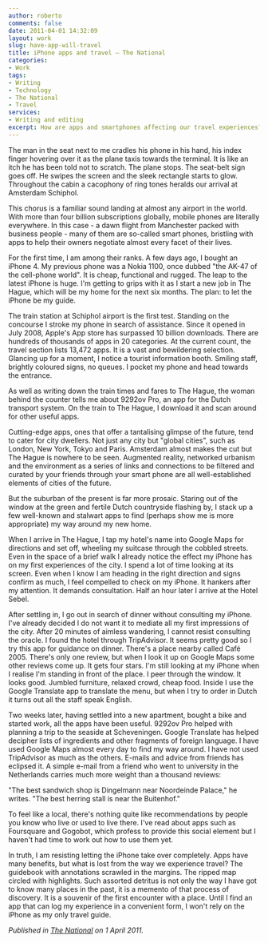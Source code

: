 ```yaml
---
author: roberto
comments: false
date: 2011-04-01 14:32:09
layout: work
slug: have-app-will-travel
title: iPhone apps and travel – The National
categories:
- Work
tags:
- Writing
- Technology
- The National
- Travel
services:
- Writing and editing
excerpt: How are apps and smartphones affecting our travel experiences?
---
```

<span class="firstcharacter">T</span>he man in the seat next to me cradles his phone in his hand, his index finger hovering over it as the plane taxis towards the terminal. It is like an itch he has been told not to scratch. The plane stops. The seat-belt sign goes off. He swipes the screen and the sleek rectangle starts to glow. Throughout the cabin a cacophony of ring tones heralds our arrival at Amsterdam Schiphol.

This chorus is a familiar sound landing at almost any airport in the world. With more than four billion subscriptions globally, mobile phones are literally everywhere. In this case - a dawn flight from Manchester packed with business people - many of them are so-called smart phones, bristling with apps to help their owners negotiate almost every facet of their lives.

For the first time, I am among their ranks. A few days ago, I bought an iPhone 4. My previous phone was a Nokia 1100, once dubbed "the AK-47 of the cell-phone world". It is cheap, functional and rugged. The leap to the latest iPhone is huge. I'm getting to grips with it as I start a new job in The Hague, which will be my home for the next six months. The plan: to let the iPhone be my guide.

The train station at Schiphol airport is the first test. Standing on the concourse I stroke my phone in search of assistance. Since it opened in July 2008, Apple's App store has surpassed 10 billion downloads. There are hundreds of thousands of apps in 20 categories. At the current count, the travel section lists 13,472 apps. It is a vast and bewildering selection. Glancing up for a moment, I notice a tourist information booth. Smiling staff, brightly coloured signs, no queues. I pocket my phone and head towards the entrance.

As well as writing down the train times and fares to The Hague, the woman behind the counter tells me about 9292ov Pro, an app for the Dutch transport system. On the train to The Hague, I download it and scan around for other useful apps.

Cutting-edge apps, ones that offer a tantalising glimpse of the future, tend to cater for city dwellers. Not just any city but "global cities", such as London, New York, Tokyo and Paris. Amsterdam almost makes the cut but The Hague is nowhere to be seen. Augmented reality, networked urbanism and the environment as a series of links and connections to be filtered and curated by your friends through your smart phone are all well-established elements of cities of the future.

But the suburban of the present is far more prosaic. Staring out of the window at the green and fertile Dutch countryside flashing by, I stack up a few well-known and stalwart apps to find (perhaps show me is more appropriate) my way around my new home.

When I arrive in The Hague, I tap my hotel's name into Google Maps for directions and set off, wheeling my suitcase through the cobbled streets. Even in the space of a brief walk I already notice the effect my iPhone has on my first experiences of the city. I spend a lot of time looking at its screen. Even when I know I am heading in the right direction and signs confirm as much, I feel compelled to check on my iPhone. It hankers after my attention. It demands consultation. Half an hour later I arrive at the Hotel Sebel.

After settling in, I go out in search of dinner without consulting my iPhone. I've already decided I do not want it to mediate all my first impressions of the city. After 20 minutes of aimless wandering, I cannot resist consulting the oracle. I found the hotel through TripAdvisor. It seems pretty good so I try this app for guidance on dinner. There's a place nearby called Café 2005. There's only one review, but when I look it up on Google Maps some other reviews come up. It gets four stars. I'm still looking at my iPhone when I realise I'm standing in front of the place. I peer through the window. It looks good. Jumbled furniture, relaxed crowd, cheap food. Inside I use the Google Translate app to translate the menu, but when I try to order in Dutch it turns out all the staff speak English.

Two weeks later, having settled into a new apartment, bought a bike and started work, all the apps have been useful. 9292ov Pro helped with planning a trip to the seaside at Scheveningen. Google Translate has helped decipher lists of ingredients and other fragments of foreign language. I have used Google Maps almost every day to find my way around. I have not used TripAdvisor as much as the others. E-mails and advice from friends has eclipsed it. A simple e-mail from a friend who went to university in the Netherlands carries much more weight than a thousand reviews:

"The best sandwich shop is Dingelmann near Noordeinde Palace," he writes. "The best herring stall is near the Buitenhof."

To feel like a local, there's nothing quite like recommendations by people you know who live or used to live there. I've read about apps such as Foursquare and Gogobot, which profess to provide this social element but I haven't had time to work out how to use them yet.

In truth, I am resisting letting the iPhone take over completely. Apps have many benefits, but what is lost from the way we experience travel? The guidebook with annotations scrawled in the margins. The ripped map circled with highlights. Such assorted detritus is not only the way I have got to know many places in the past, it is a memento of that process of discovery. It is a souvenir of the first encounter with a place. Until I find an app that can log my experience in a convenient form, I won't rely on the iPhone as my only travel guide.

*Published in [The National](http://www.thenational.ae/lifestyle/travel/have-app-will-travel-at-the-expense-of-the-experience?pageCount=0) on 1 April 2011.*